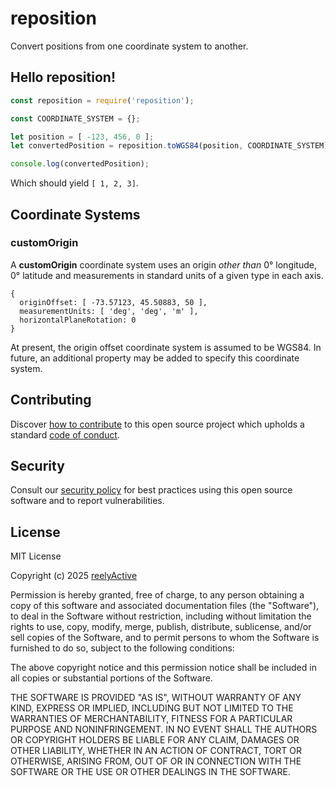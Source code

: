 reposition
==========

Convert positions from one coordinate system to another.


Hello reposition!
-----------------

```javascript
const reposition = require('reposition');

const COORDINATE_SYSTEM = {};

let position = [ -123, 456, 0 ];
let convertedPosition = reposition.toWGS84(position, COORDINATE_SYSTEM);

console.log(convertedPosition);
```

Which should yield `[ 1, 2, 3]`.


Coordinate Systems
------------------

### customOrigin

A __customOrigin__ coordinate system uses an origin _other than_ 0° longitude, 0° latitude and measurements in standard units of a given type in each axis.

    {
      originOffset: [ -73.57123, 45.50883, 50 ],
      measurementUnits: [ 'deg', 'deg', 'm' ],
      horizontalPlaneRotation: 0
    }

At present, the origin offset coordinate system is assumed to be WGS84.  In future, an additional property may be added to specify this coordinate system.


Contributing
------------

Discover [how to contribute](CONTRIBUTING.md) to this open source project which upholds a standard [code of conduct](CODE_OF_CONDUCT.md).


Security
--------

Consult our [security policy](SECURITY.md) for best practices using this open source software and to report vulnerabilities.


License
-------

MIT License

Copyright (c) 2025 [reelyActive](https://www.reelyactive.com)

Permission is hereby granted, free of charge, to any person obtaining a copy of this software and associated documentation files (the "Software"), to deal in the Software without restriction, including without limitation the rights to use, copy, modify, merge, publish, distribute, sublicense, and/or sell copies of the Software, and to permit persons to whom the Software is furnished to do so, subject to the following conditions:

The above copyright notice and this permission notice shall be included in all copies or substantial portions of the Software.

THE SOFTWARE IS PROVIDED "AS IS", WITHOUT WARRANTY OF ANY KIND, EXPRESS OR 
IMPLIED, INCLUDING BUT NOT LIMITED TO THE WARRANTIES OF MERCHANTABILITY, 
FITNESS FOR A PARTICULAR PURPOSE AND NONINFRINGEMENT. IN NO EVENT SHALL THE 
AUTHORS OR COPYRIGHT HOLDERS BE LIABLE FOR ANY CLAIM, DAMAGES OR OTHER 
LIABILITY, WHETHER IN AN ACTION OF CONTRACT, TORT OR OTHERWISE, ARISING FROM, 
OUT OF OR IN CONNECTION WITH THE SOFTWARE OR THE USE OR OTHER DEALINGS IN 
THE SOFTWARE.
